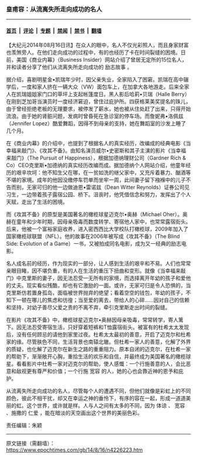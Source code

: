 ### 皇甫容：从流离失所走向成功的名人

---

#### [首页](../../../..?n4226223) &nbsp;|&nbsp; [评论](../../../../../epoch-comment?n4226223) &nbsp;|&nbsp; [专题](../../../../../epoch-special?n4226223) &nbsp;|&nbsp; [禁闻](../../../../../epoch-news?n4226223) &nbsp;|&nbsp; [禁书](../../../../../books?n4226223) &nbsp;|&nbsp; [翻墙](https://github.com/gfw-breaker/nogfw/blob/master/README.md?n4226223)


<div class="post_content" id="artbody" itemprop="articleBody">
 <!-- article content begin -->
 <p>
  【大纪元2014年08月16日讯】在众人的眼中，名人不仅光彩照人，而且身家财富也羡煞旁人。在他们走向成功的过程中，有的也经历了卡在时间裂缝的困境。日前，美国《商业内幕》（Business Insider）网站介绍了曾居无定所的15位名人，并和读者分享了他们从流离失所走向成功的
  <ok href="https://www.epochtimes.com/gb/tag/%E5%8A%B1%E5%BF%97%E6%95%85%E4%BA%8B.html">
   励志故事
  </ok>
  。
 </p>
 <p>
  据介绍，喜剧明星金•凯瑞年少时，因父亲失业，全家陷入了困窘。凯瑞在高中辍学后，一度和家人挤在一辆大众（VW）面包车上，在加拿大各地游走。后来全家人在凯瑞姐姐家门口的草坪上支起帐篷度日。黑人影后哈莉•贝瑞（Halle Berry）在刚到芝加哥当演员时一度经济窘迫，曾住过庇护所。四获格莱美奖提名的珠儿，由于曾经拒绝老板的无理要求，被停发了薪水，她也被从住处赶了出来，只得开始流浪。由于她的肾脏问题，发病时曾昏死在急诊室的停车场。而詹妮弗•洛佩兹（Jennifer Lopez）酷爱舞蹈，因得不到母亲的支持，她在舞蹈室的沙发上睡了几个月。
 </p>
 <p>
  在《商业内幕》的介绍中，也提到了根据名人的真实经历，改编成的经典电影《当幸福来敲门》、《攻其不备》。由知名演员威尔•史密斯和其子主演的影片《当幸福来敲门》（The Pursuit of Happiness），根据加德纳理财公司（Gardner Rich &amp; Co）CEO克里斯•加德纳的真实经历改编而成。据加德纳个人网站介绍，他童年经历的艰辛坎坷：他不知生父在哪，在一贫如洗的继父家中，又充斥着暴力、酗酒等不堪的家境。成年的他因没缴停车罚单而坐牢一周，此间妻子留下襁褓中的儿子不告而别，无家可归的他一边做迪恩•雷诺兹（Dean Witter Reynolds）证券公司见习生，一边带着孩子露宿公园、桥下。沮丧时，他凭借信念和努力，发挥出了个人天赋，走出了生活的困境。
 </p>
 <p>
  而《攻其不备》的原型是美国著名的橄榄球星迈克尔•奥赫（Michael Oher）。奥赫在童年和少年时期，因母亲吸毒而数度转学、寄宿他人家中，也常常露宿街头。后来，他被一个富裕家庭收养，进入密西西比大学校队打橄榄球，2009年加入了国家橄榄球联盟（NFL）。他的故事在2006年被写成《攻其不备》（The Blind Side: Evolution of a Game）一书，又被拍成同名电影，成为又一经典的励志电影。
 </p>
 <p>
  名人成名前的经历，作为现实的一部分，让人感到生活的艰辛和不易。人们也常常亲眼目睹，因不堪负重，有的人在生活的重压下扭曲和变形。就像《当幸福来敲门》中克里斯的妻子，因无法忍受一无所有的家境，而选择离开年幼的孩子和爱他的丈夫。现实看似残酷，却也有它激励的一面。或许，无家可归是令人恐惧的，当克里斯仿若置身孤岛，面临被世界抛弃的绝望；看着空空的钱包，年幼的孩子，不知下一顿在哪儿的焦虑和彷徨；当至爱的离去，带给人的心碎……因对自己的信赖和坚持，对幼子善尽父爱之责的不离不弃，牵引克里斯走出时间的裂缝。
 </p>
 <p>
  在影片《攻其不备》中，橄榄球星迈克尔•奥赫因母亲吸毒，常常转学，寄人篱下。因无法忍受寄宿生活，只好穿着短裤和T恤露宿街头。被富有的杜希太太发现后，没有任何顾忌的请他到家里过夜。杜希太太最初的善意，开启了迈克尔和杜希家的缘。尽管肤色不同，生活背景也南辕北辙。但杜希一家人的善意，化解了外界的质疑，也化解了迈克尔在新生之路的重重阻力。原本自闭的迈克尔，在杜希一家的帮助下，渐渐敞开心胸，重拾生活的欢乐和自信，并最终成为美国著名的橄榄球星。看看影片中杜希一家对迈克尔的帮助，使人感慨：一个行施善意的人，会比恶意和敌视更有尊严和价值；一个行施
  <ok href="https://www.epochtimes.com/gb/tag/%E5%AE%BD%E5%AE%B9.html">
   宽容
  </ok>
  的人，她的心也会靠近神的恩予和庇护。
 </p>
 <p>
  从流离失所走向成功的名人，尽管每个人的遭遇不同，但他们就像是彩虹上的不同颜色，彼此不相干扰，却又在幸运之神的垂怜下，有序的容在一起，形成一道道美丽的虹。这个世界，或许就是样。人与人之间有太多的不同，因为
  <ok href="https://www.epochtimes.com/gb/tag/%E4%BD%93%E8%B0%85.html">
   体谅
  </ok>
  、
  <ok href="https://www.epochtimes.com/gb/tag/%E5%AE%BD%E5%AE%B9.html">
   宽容
  </ok>
  、施撒的
  <ok href="https://www.epochtimes.com/gb/tag/%E4%BB%81%E7%88%B1.html">
   仁爱
  </ok>
  ，能在暗淡的天空画出这个世界的美丽色彩。
 </p>
 <p>
  责任编辑：朱颖
 </p>
 <!-- article content end -->
 <div id="below_article_ad">
 </div>
</div>


---

原文链接（需翻墙）：https://www.epochtimes.com/gb/14/8/16/n4226223.htm